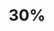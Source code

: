 ---
layout: list
title: 30%
slug: 30_diff
description: >
  Project Euler problems that are rated at 30% difficulty.
---